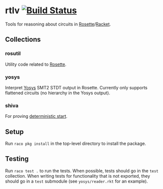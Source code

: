 # rtlv [![Build Status](https://github.com/anishathalye/rtlv/workflows/CI/badge.svg)](https://github.com/anishathalye/rtlv/actions?query=workflow%3ACI)

Tools for reasoning about circuits in [Rosette]/[Racket].

## Collections

### rosutil

Utility code related to [Rosette].

### yosys

Interpret [Yosys] SMT2 STDT output in Rosette. Currently only supports
flattened circuits (no hierarchy in the Yosys output).

### shiva

For proving [deterministic start][notary].

## Setup

Run `raco pkg install` in the top-level directory to install the package.

## Testing

Run `raco test .` to run the tests. When possible, tests should go in the
`test` collection. When writing tests for functionality that is not exported,
they should go in a `test` submodule (see `yosys/reader.rkt` for an example).

[Rosette]: https://github.com/emina/rosette
[Racket]: https://racket-lang.org/
[Yosys]: https://github.com/YosysHQ/yosys
[notary]: https://github.com/anishathalye/notary
